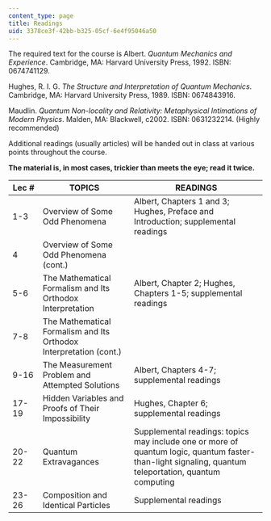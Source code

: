 ```yaml
---
content_type: page
title: Readings
uid: 3378ce3f-42bb-b325-05cf-6e4f95046a50
---
```


  
The required text for the course is Albert. _Quantum Mechanics and Experience_. Cambridge, MA: Harvard University Press, 1992. ISBN: 0674741129.

Hughes, R. I. G. _The Structure and Interpretation of Quantum Mechanics_. Cambridge, MA: Harvard University Press, 1989. ISBN: 0674843916.

Maudlin. _Quantum Non-locality and Relativity: Metaphysical Intimations of Modern Physics_. Malden, MA: Blackwell, c2002. ISBN: 0631232214. (Highly recommended)

Additional readings (usually articles) will be handed out in class at various points throughout the course.

**The material is, in most cases, trickier than meets the eye; read it twice.**

| Lec # | TOPICS | READINGS |
| --- | --- | --- |
| 1-3 | Overview of Some Odd Phenomena | Albert, Chapters 1 and 3; Hughes, Preface and Introduction; supplemental readings |
| 4 | Overview of Some Odd Phenomena (cont.) | &nbsp; |
| 5-6 | The Mathematical Formalism and Its Orthodox Interpretation | Albert, Chapter 2; Hughes, Chapters 1-5; supplemental readings |
| 7-8 | The Mathematical Formalism and Its Orthodox Interpretation (cont.) | &nbsp; |
| 9-16 | The Measurement Problem and Attempted Solutions  | Albert, Chapters 4-7; supplemental readings |
| 17-19 | Hidden Variables and Proofs of Their Impossibility | Hughes, Chapter 6; supplemental readings |
| 20-22 | Quantum Extravagances | Supplemental readings: topics may include one or more of quantum logic, quantum faster-than-light signaling, quantum teleportation, quantum computing |
| 23-26 | Composition and Identical Particles | Supplemental readings